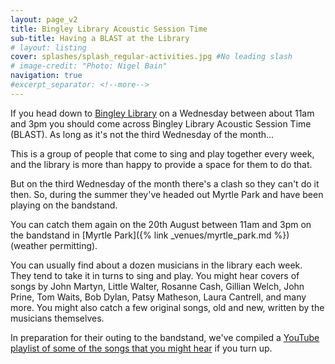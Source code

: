 ```yaml
---
layout: page_v2
title: Bingley Library Acoustic Session Time
sub-title: Having a BLAST at the Library
# layout: listing
cover: splashes/splash_regular-activities.jpg #No leading slash
# image-credit: "Photo: Nigel Bain"
navigation: true
#excerpt_separator: <!--more-->
---
```


If you head down to [Bingley Library](https://www.bradford.gov.uk/libraries/find-your-local-library/bingley-library/) on a Wednesday between about 11am and 3pm you should come across  Bingley Library Acoustic Session Time (BLAST). As long as it's not the third Wednesday of the month...

This is a group of people that come to sing and play together every week, and the library is more than happy to provide a space for them to do that.

But on the third Wednesday of the month there's a clash so they can't do it then. So, during the summer they've headed out Myrtle Park and have been playing on the bandstand.

You can catch them again on the 20th August between 11am and 3pm on the bandstand in [Myrtle Park]({% link _venues/myrtle_park.md %}) (weather permitting).

You can usually find about a dozen musicians in the library each week. They tend to take it in turns to sing and play. You might hear covers of songs by John Martyn, Little Walter, Rosanne Cash, Gillian Welch, John Prine, Tom Waits, Bob Dylan, Patsy Matheson, Laura Cantrell, and many more. You might also catch a few original songs, old and new, written by the musicians themselves.

In preparation for their outing to the bandstand, we've compiled a [YouTube playlist of some of the songs that you might hear](https://youtube.com/playlist?list=PLHOGudsAg6qyUqg3KeQCGRWdQlK77uR0I&si=gmQLsWRPxeoXX3vG) if you turn up.




